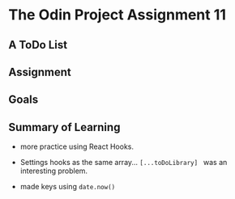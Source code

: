 # The Odin Project Assignment 11
## A ToDo List
## Assignment 


## Goals



## Summary of Learning
* more practice using React Hooks.  
 - Settings hooks as the same array... `[...toDoLibrary] ` was an interesting problem.
* made keys using `date.now()`
